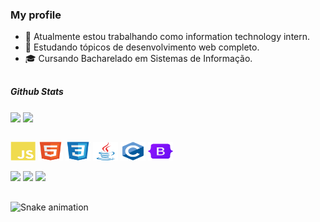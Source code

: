 ### My profile

- 👔 Atualmente estou trabalhando como information technology intern.
- 📖 Estudando tópicos de desenvolvimento web completo. 
- 🎓 Cursando Bacharelado em Sistemas de Informação.
##

<div>
  <h5>Github Stats</h5>
  <p align="left">
  <img height="180em" src="https://github-readme-stats.vercel.app/api?username=mts-andre&theme=transparent&show_icons=true" align = "center"/>
  <img height="180em" src="https://github-readme-stats.vercel.app/api/top-langs?username=mts-andre&theme=transparent&show_icons=true&locale=en&layout=compact" align = "center"/>
  </p>
</div>

<div style="display: inline_block"><br>
    <img align="center" height="30" width="40" src="https://raw.githubusercontent.com/devicons/devicon/master/icons/javascript/javascript-plain.svg">
    <img align="center" height="30" width="40" src="https://raw.githubusercontent.com/devicons/devicon/master/icons/html5/html5-original.svg">
    <img align="center" height="30" width="40" src="https://raw.githubusercontent.com/devicons/devicon/master/icons/css3/css3-original.svg">
    <img align="center" height="30" width="40" src="https://raw.githubusercontent.com/devicons/devicon/master/icons/java/java-original.svg">
    <img align="center" height="30" width="40" src="https://raw.githubusercontent.com/devicons/devicon/master/icons/c/c-original.svg">
    <img align="center" height="30" width="40" src="https://raw.githubusercontent.com/devicons/devicon/master/icons/bootstrap/bootstrap-original.svg">
    
<div style="display: inline_block"><br>
  <a href = "mailto:matheusndre.02mtd@gmail.com"><img src="https://img.shields.io/badge/-Gmail-%23333?style=for-the-badge&logo=gmail&logoColor=white" target="_blank"></a>
  <a href="https://www.linkedin.com/in/matheus-andr%C3%A9-9b6824211" target="_blank"><img src="https://img.shields.io/badge/-LinkedIn-%230077B5?style=for-the-badge&logo=linkedin&logoColor=white" target="_blank"></a> 
  <a href="https://wa.me/5511991807636?text=Se%20essa%20tela%20est%C3%A1%20aparecendo%20em%20seu%20display,%20provavelmente%20algo%20chamou%20seu%20interesse,%20entre%20em%20contato%20comigo,%20teremos%20uma%20%C3%B3tima%20conversa%20:)" target="_blank"><img src="https://img.shields.io/badge/WhatsApp-25D366?style=for-the-badge&logo=whatsapp&logoColor=white" target="-blank"></a>
</div>
</div>

##

![Snake animation](https://github.com/mts-andre/mts-andre/blob/output/github-contribution-grid-snake.svg)
